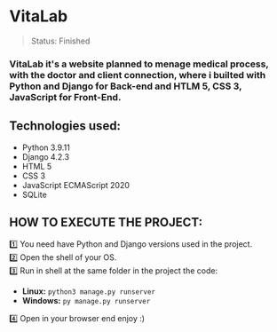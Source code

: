 <h1>VitaLab</h1>

> Status: Finished

### VitaLab it's a website planned to menage medical process, with the doctor and client connection, where i builted with Python and Django for Back-end and HTLM 5, CSS 3, JavaScript for Front-End.

## Technologies used:

* Python 3.9.11
* Django 4.2.3
* HTML 5
* CSS 3
* JavaScript ECMAScript 2020
* SQLite

## HOW TO EXECUTE THE PROJECT:

1️⃣ You need have Python and Django versions used in the project.<br>
2️⃣ Open the shell of your OS.<br>
3️⃣ Run in shell at the same folder in the project the code:<br>

* **Linux:** `python3 manage.py runserver`
* **Windows:** `py manage.py runserver`

4️⃣ Open in your browser end enjoy :)
